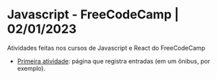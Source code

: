 # Javascript - FreeCodeCamp | 02/01/2023
Atividades feitas nos cursos de Javascript e React do FreeCodeCamp

* [Primeira atividade](https://juliaklzs.github.io/javascript-freeCodeCamp/project1/index.html): página que registra entradas (em um ônibus, por exemplo).
